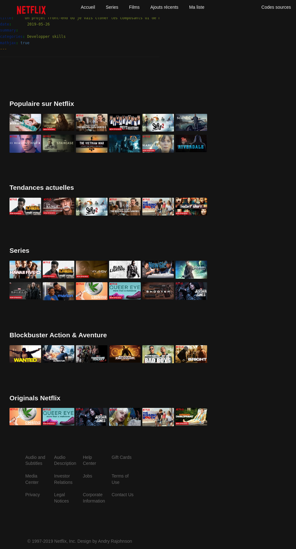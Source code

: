 ```yaml
---
layout:    
title:     Un projet front-end où je vais cloner les composants UI de Netflix
date:       2019-05-26
summary:    
categories: Developper skills
mathjax: true
---
```


---


<html>
	<body>
  	<div class="wrapper">
<!-- HEADER -->
    <header>
      <div class="netflixLogo">
        <a id="logo" href="https://rajohnson-andry.tk/"><img src="https://github.com/andryjohn/Netflix-Clone/blob/master/img/logo.PNG?raw=true" alt="Logo Image"></a>
      </div>      
      <nav class="main-nav">                
        <a href="#home">Accueil</a>
        <a href="#tvShows">Series</a>
        <a href="#movies">Films</a>
        <a href="#originals">Ajouts récents</a>
        <a href="#">Ma liste</a>       
      </nav>
      <nav class="sub-nav">
        <a href="#"><i class="fas fa-search sub-nav-logo"></i></a>
        <a href="#"><i class="fas fa-bell sub-nav-logo"></i></a>
        <a href="https://github.com/andryjohn">Codes sources</a>        
      </nav>      
    </header>
    <!-- END OF HEADER -->
    <!-- MAIN CONTAINER -->
    <section class="main-container" >
      <div class="location" id="home">
          <h1 id="home">Populaire sur Netflix</h1>
          <div class="box">
            <a href=""><img src="https://github.com/andryjohn/Netflix-Clone/blob/master/img/p1.PNG?raw=true" alt=""></a>
            <a href=""><img src="https://github.com/andryjohn/Netflix-Clone/blob/master/img/p2.PNG?raw=true" alt=""></a>
            <a href=""><img src="https://github.com/andryjohn/Netflix-Clone/blob/master/img/p3.PNG?raw=true" alt=""></a>
            <a href=""><img src="https://github.com/andryjohn/Netflix-Clone/blob/master/img/p4.PNG?raw=true" alt=""></a>
            <a href=""><img src="https://github.com/andryjohn/Netflix-Clone/blob/master/img/p5.PNG?raw=true" alt=""></a>
            <a href=""><img src="https://github.com/andryjohn/Netflix-Clone/blob/master/img/p6.PNG?raw=true" alt=""></a>
    		 <a href=""><img src="https://github.com/andryjohn/Netflix-Clone/blob/master/img/p7.PNG?raw=true" alt=""></a>
            <a href=""><img src="https://github.com/andryjohn/Netflix-Clone/blob/master/img/p8.PNG?raw=true" alt=""></a>
            <a href=""><img src="https://github.com/andryjohn/Netflix-Clone/blob/master/img/p9.PNG?raw=true" alt=""></a>
            <a href=""><img src="https://github.com/andryjohn/Netflix-Clone/blob/master/img/p10.PNG?raw=true" alt=""></a>
            <a href=""><img src="https://github.com/andryjohn/Netflix-Clone/blob/master/img/p11.PNG?raw=true" alt=""></a>
            <a href=""><img src="https://github.com/andryjohn/Netflix-Clone/blob/master/img/p12.PNG?raw=true" alt=""></a>        
          </div>
      </div>
      <h1 id="myList">Tendances actuelles </h1>
      <div class="box">
        <a href=""><img src="https://github.com/andryjohn/Netflix-Clone/blob/master/img/t1.PNG?raw=true" alt=""></a>
        <a href=""><img src="https://github.com/andryjohn/Netflix-Clone/blob/master/img/t2.PNG?raw=true" alt=""></a>
        <a href=""><img src="https://github.com/andryjohn/Netflix-Clone/blob/master/img/t3.PNG?raw=true" alt=""></a>
        <a href=""><img src="https://github.com/andryjohn/Netflix-Clone/blob/master/img/t4.PNG?raw=true" alt=""></a>
        <a href=""><img src="https://github.com/andryjohn/Netflix-Clone/blob/master/img/t5.PNG?raw=true" alt=""></a>
        <a href=""><img src="https://github.com/andryjohn/Netflix-Clone/blob/master/img/t6.PNG?raw=true" alt=""></a>                  
      </div>
      <h1 id="tvShows">Series</h1>
      <div class="box">
        <a href=""><img src="https://github.com/andryjohn/Netflix-Clone/blob/master/img/tv1.PNG?raw=true" alt=""></a>
        <a href=""><img src="https://github.com/andryjohn/Netflix-Clone/blob/master/img/tv2.PNG?raw=true" alt=""></a>
        <a href=""><img src="https://github.com/andryjohn/Netflix-Clone/blob/master/img/tv3.PNG?raw=true" alt=""></a>
        <a href=""><img src="https://github.com/andryjohn/Netflix-Clone/blob/master/img/tv4.PNG?raw=true" alt=""></a>
        <a href=""><img src="https://github.com/andryjohn/Netflix-Clone/blob/master/img/tv5.PNG?raw=true" alt=""></a>
        <a href=""><img src="https://github.com/andryjohn/Netflix-Clone/blob/master/img/tv6.PNG?raw=true" alt=""></a>
		  <a href=""><img src="https://github.com/andryjohn/Netflix-Clone/blob/master/img/tv7.PNG?raw=true" alt=""></a>
        <a href=""><img src="https://github.com/andryjohn/Netflix-Clone/blob/master/img/tv8.PNG?raw=true" alt=""></a>
        <a href=""><img src="https://github.com/andryjohn/Netflix-Clone/blob/master/img/tv9.PNG?raw=true" alt=""></a>
        <a href=""><img src="https://github.com/andryjohn/Netflix-Clone/blob/master/img/tv10.PNG?raw=true" alt=""></a>
        <a href=""><img src="https://github.com/andryjohn/Netflix-Clone/blob/master/img/tv11.PNG?raw=true" alt=""></a>
        <a href=""><img src="https://github.com/andryjohn/Netflix-Clone/blob/master/img/tv12.PNG?raw=true" alt=""></a>              
      </div>
        <h1 id="movies">Blockbuster Action & Aventure</h1>
      <div class="box">
        <a href=""><img src="https://github.com/andryjohn/Netflix-Clone/blob/master/img/m1.PNG?raw=true" alt=""></a>
        <a href=""><img src="https://github.com/andryjohn/Netflix-Clone/blob/master/img/m2.PNG?raw=true" alt=""></a>
        <a href=""><img src="https://github.com/andryjohn/Netflix-Clone/blob/master/img/m3.PNG?raw=true" alt=""></a>
        <a href=""><img src="https://github.com/andryjohn/Netflix-Clone/blob/master/img/m4.PNG?raw=true" alt=""></a>
        <a href=""><img src="https://github.com/andryjohn/Netflix-Clone/blob/master/img/m5.PNG?raw=true" alt=""></a>
        <a href=""><img src="https://github.com/andryjohn/Netflix-Clone/blob/master/img/m6.PNG?raw=true" alt=""></a>                
      </div>
	<h1 id="originals">Originals Netflix</h1>
      <div class="box">
        <a href=""><img src="https://github.com/andryjohn/Netflix-Clone/blob/master/img/o1.PNG?raw=true" alt=""></a>
        <a href=""><img src="https://github.com/andryjohn/Netflix-Clone/blob/master/img/o2.PNG?raw=true" alt=""></a>
        <a href=""><img src="https://github.com/andryjohn/Netflix-Clone/blob/master/img/o3.PNG?raw=true" alt=""></a>
        <a href=""><img src="https://github.com/andryjohn/Netflix-Clone/blob/master/img/o4.PNG?raw=true" alt=""></a>
        <a href=""><img src="https://github.com/andryjohn/Netflix-Clone/blob/master/img/o5.PNG?raw=true" alt=""></a>
        <a href=""><img src="https://github.com/andryjohn/Netflix-Clone/blob/master/img/o6.PNG?raw=true" alt=""></a>                
      </div>
      <!-- END OF MAIN CONTAINER -->
 <!-- LINKS -->
    <section class="link">
      <div class="logos">
        <a href="#"><i class="fab fa-facebook-square fa-2x logo"></i></a>
        <a href="#"><i class="fab fa-instagram fa-2x logo"></i></a>
        <a href="#"><i class="fab fa-twitter fa-2x logo"></i></a>
        <a href="#"><i class="fab fa-youtube fa-2x logo"></i></a>
      </div>
      <div class="sub-links">
        <ul>
          <li><a href="#">Audio and Subtitles</a></li>
          <li><a href="#">Audio Description</a></li>
          <li><a href="#">Help Center</a></li>
          <li><a href="#">Gift Cards</a></li>
          <li><a href="#">Media Center</a></li>
          <li><a href="#">Investor Relations</a></li>
          <li><a href="#">Jobs</a></li>
          <li><a href="#">Terms of Use</a></li>
          <li><a href="#">Privacy</a></li>
          <li><a href="#">Legal Notices</a></li>
          <li><a href="#">Corporate Information</a></li>
          <li><a href="#">Contact Us</a></li>
        </ul>
      </div>
    </section>
    <!-- END OF LINKS -->
<!-- FOOTER -->
    <footer>
      <p>&copy 1997-2019 Netflix, Inc. Design by Andry Rajohnson</p>
    </footer>

<style>/* CSS VARIABLES */
:root {
  --primary: #141414;
  --light: #f3f3f3;
  --dark: #686868;
}

html,
body {
  width: 100vw;
  min-height: 100vh;
  margin: 0;
  padding: 0;
  background-color: var(--primary);
  color: var(--light);
  font-family: Arial, Helvetica, sans-serif;
  box-sizing: border-box;
  line-height: 1.4;
}

img {
  max-width: 100%;
}

h1 {
  padding-top: 60px;
}

.wrapper {
  margin: 0;
  padding: 0;

}

/* HEADER */
header {
  padding: 20px 20px 0 20px;
  position: fixed;
  top: 0;
  display: grid;
  grid-gap: 5px;
  grid-template-columns: 1fr 4fr 1fr;
  grid-template-areas: "nt mn mn sb . . . ";
  background-color: var(--primary);
  width: 100%;
  margin-bottom: 0px;
}

.netflixLogo {
  grid-area: nt;
  object-fit: cover;
  width: 100px;
  max-height: 100%;

  padding-left: 30px;
  padding-top: 0px;
}

.netflixLogo img {
  height: 35px;
}

#logo {
  color: #e50914;
  margin: 0;
  padding: 0;
}

.main-nav {
  grid-area: mn;
  padding: 0 30px 0 20px;
}

.main-nav a {
  color: var(--light);
  text-decoration: none;
  margin: 15px;
}

.main-nav a:hover {
  color: var(--dark);
}

.sub-nav {
  grid-area: sb;
  padding: 0 40px 0 40px;
}

.sub-nav a {
  color: var(--light);
  text-decoration: none;
  margin: 5px;
}

.sub-nav a:hover {
  color: var(--dark);
}

/* MAIN CONTIANER */
.main-container {
  padding: 30px;
}

.box {
  display: grid;
  grid-gap: 5px;
  grid-template-columns: repeat(6, minmax(100px, 1fr));
}

.box a {
  transition: transform 0.3s;
}

.box a:hover {
  transition: transform 0.5s;
  -ms-transform: scale(1.8);
  -webkit-transform: scale(1.8);
  transform: scale(1.8);
}

.box img {
  border-radius: 2px;
}

/* LINKS */
.link {
  padding: 50px;
}

.sub-links ul {
  list-style: none;
  padding: 0;
  display: grid;
  grid-gap: 20px;
  grid-template-columns: repeat(4, 1fr);
}

.sub-links a {
  color: var(--dark);
  text-decoration: none;
}

.sub-links a:hover {
  color: var(--dark);
  text-decoration: underline;
}

.logos a {
  padding: 10px;
}

.logo {
  color: var(--dark);
}

/* FOOTER */
footer {
  padding: 20px;
  text-align: center;
  color: var(--dark);
  margin: 10px;
}

/* MEDIA QUERIES */

@media (max-width: 900px) {
  header {
    display: grid;
    grid-gap: 20px;
    grid-template-columns: repeat(2, 1fr);
    grid-template-areas:
      "nt nt nt  .  .  . sb . . . "
      "mn mn mn mn mn mn  mn mn mn mn";
  }

  .box {
    display: grid;
    grid-gap: 20px;
    grid-template-columns: repeat(4, minmax(100px, 1fr));
  }
}

@media (max-width: 700px) {
  header {
    display: grid;
    grid-gap: 20px;
    grid-template-columns: repeat(2, 1fr);
    grid-template-areas:
      "nt nt nt  .  .  . sb . . . "
      "mn mn mn mn mn mn  mn mn mn mn";
  }

  .box {
    display: grid;
    grid-gap: 20px;
    grid-template-columns: repeat(3, minmax(100px, 1fr));
  }

  .sub-links ul {
    display: grid;
    grid-gap: 20px;
    grid-template-columns: repeat(3, 1fr);
  }
}

@media (max-width: 500px) {
  .wrapper {
    font-size: 15px;
  }

  header {
    margin: 0;
    padding: 20px 0 0 0;
    position: static;
    display: grid;
    grid-gap: 20px;
    grid-template-columns: repeat(1, 1fr);
    grid-template-areas:
      "nt"
      "mn"
      "sb";
    text-align: center;
  }

  .netflixLogo {
    max-width: 100%;
    margin: auto;
    padding-right: 20px;
  }

  .main-nav {
    display: grid;
    grid-gap: 0px;
    grid-template-columns: repeat(1, 1fr);
    text-align: center;
  }

  h1 {
    text-align: center;
    font-size: 18px;
  }

  .box {
    display: grid;
    grid-gap: 0px;
    grid-template-columns: repeat(1, 1fr);
    text-align: center;
  }

  .box a:hover {
    transition: transform 0.3s;
    -ms-transform: scale(1);
    -webkit-transform: scale(1);
    transform: scale(1.2);
  }

  .logos {
    display: grid;
    grid-gap: 20px;
    grid-template-columns: repeat(2, 1fr);
    text-align: center;
  }

  .sub-links ul {
    display: grid;
    grid-gap: 20px;
    grid-template-columns: repeat(1, 1fr);
    text-align: center;
    font-size: 15px;
  }
}
</style>
